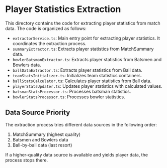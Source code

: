 
# Player Statistics Extraction

This directory contains the code for extracting player statistics from match data. The code is organized as follows:

- `extractorService.ts`: Main entry point for extracting player statistics. It coordinates the extraction process.
- `summaryExtractor.ts`: Extracts player statistics from MatchSummary data.
- `bowlerBatsmanExtractor.ts`: Extracts player statistics from Batsmen and Bowlers data.
- `ballDataExtractor.ts`: Extracts player statistics from Ball data.
- `teamStatsInitializer.ts`: Initializes team statistics containers.
- `ballStatsCalculator.ts`: Calculates player statistics from Ball data.
- `playerStatsUpdater.ts`: Updates player statistics with calculated values.
- `batsmanStatsProcessor.ts`: Processes batsman statistics.
- `bowlerStatsProcessor.ts`: Processes bowler statistics.

## Data Source Priority

The extraction process tries different data sources in the following order:

1. MatchSummary (highest quality)
2. Batsmen and Bowlers data
3. Ball-by-ball data (last resort)

If a higher-quality data source is available and yields player data, the process stops there.
